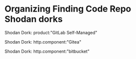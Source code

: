 # Organizing Finding Code Repo Shodan dorks

Shodan Dork: product:"GitLab Self-Managed"

Shodan Dork: http.component:"Gitea"

Shodan Dork: http.component:"bitbucket"
